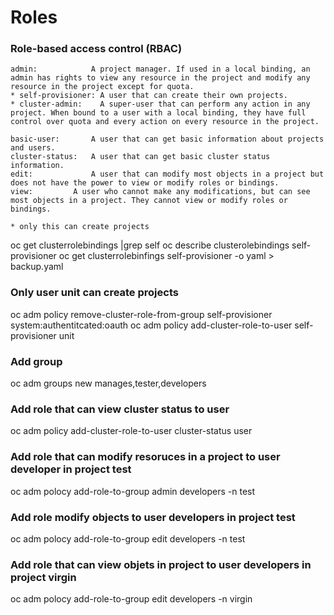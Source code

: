 # Roles

### Role-based access control (RBAC)  
```
admin:            A project manager. If used in a local binding, an admin has rights to view any resource in the project and modify any resource in the project except for quota.
* self-provisioner: A user that can create their own projects.
* cluster-admin:    A super-user that can perform any action in any project. When bound to a user with a local binding, they have full control over quota and every action on every resource in the project.

basic-user: 	  A user that can get basic information about projects and users.
cluster-status:   A user that can get basic cluster status information.
edit:             A user that can modify most objects in a project but does not have the power to view or modify roles or bindings.
view: 		  A user who cannot make any modifications, but can see most objects in a project. They cannot view or modify roles or bindings.

* only this can create projects
```

oc get clusterrolebindings |grep self
oc describe clusterolebindings self-provisioner
oc get clusterrolebinfings self-provisioner -o yaml > backup.yaml

### Only user unit can create projects
oc adm policy remove-cluster-role-from-group self-provisioner system:authentitcated:oauth
oc adm policy add-cluster-role-to-user self-provisioner unit

### Add group 
oc adm groups new manages,tester,developers

### Add role that can view cluster status to user 
oc adm policy add-cluster-role-to-user cluster-status user
 
### Add role that can modify resoruces in a project to user developer in project test
oc adm polocy add-role-to-group admin developers -n test

### Add role modify objects to user developers in project test
oc adm polocy add-role-to-group edit developers -n test

### Add role that can view objets in project to user developers in project virgin
oc adm polocy add-role-to-group edit developers -n virgin


